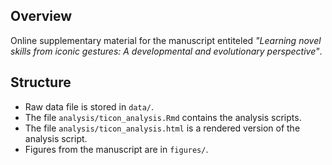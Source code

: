 ## Overview

Online supplementary material for the manuscript entiteled *"Learning novel skills from iconic gestures: A developmental and evolutionary perspective"*.   

## Structure

* Raw data file is stored in `data/`.
* The file `analysis/ticon_analysis.Rmd` contains the analysis scripts. 
* The file `analysis/ticon_analysis.html` is a rendered version of the analysis script.
* Figures from the manuscript are in `figures/`.
